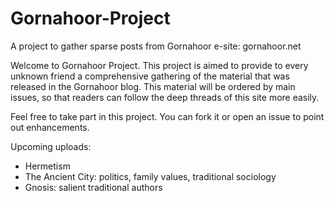 # Gornahoor-Project
A project to gather sparse posts from Gornahoor e-site: gornahoor.net

Welcome to Gornahoor Project. This project is aimed to provide to every unknown friend a comprehensive gathering of the material that was released in the Gornahoor blog. 
This material will be ordered by main issues, so that readers can follow the deep threads of this site more easily.

Feel free to take part in this project. You can fork it or open an issue to point out enhancements.

Upcoming uploads:

- Hermetism
- The Ancient City: politics, family values, traditional sociology
- Gnosis: salient traditional authors

